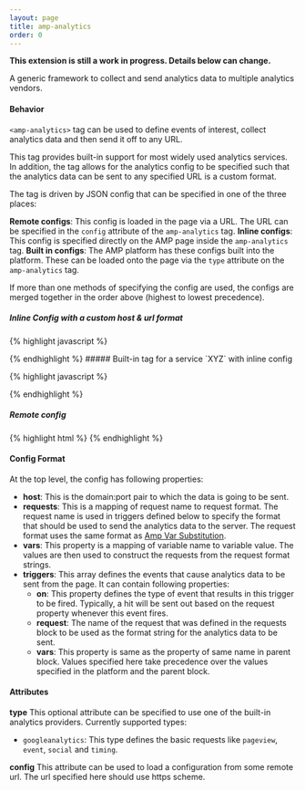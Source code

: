 ```yaml
---
layout: page
title: amp-analytics
order: 0
---
```


<!---
Copyright 2015 The AMP HTML Authors. All Rights Reserved.

Licensed under the Apache License, Version 2.0 (the "License");
you may not use this file except in compliance with the License.
You may obtain a copy of the License at

      http://www.apache.org/licenses/LICENSE-2.0

Unless required by applicable law or agreed to in writing, software
distributed under the License is distributed on an "AS-IS" BASIS,
WITHOUT WARRANTIES OR CONDITIONS OF ANY KIND, either express or implied.
See the License for the specific language governing permissions and
limitations under the License.

-->

**This extension is still a work in progress. Details below can change.**



A generic framework to collect and send analytics data to multiple analytics vendors.

#### <a name="behavior"></a>Behavior

`<amp-analytics>` tag can be used to define events of interest, collect analytics data and then send it off to any URL.

This tag provides built-in support for most widely used analytics services. In addition, the tag allows for the analytics config to be specified such that the analytics data can be sent to any specified URL is a custom format.

The tag is driven by JSON config that can be specified in one of the three places:

**Remote configs**: This config is loaded in the page via a URL. The URL can be specified in the `config` attribute of the `amp-analytics` tag.
**Inline configs**: This config is specified directly on the AMP page inside the `amp-analytics` tag.
**Built in configs**: The AMP platform has these configs built into the platform. These can be loaded onto the page via the `type` attribute on the `amp-analytics` tag.

If more than one methods of specifying the config are used, the configs are merged together in the order above (highest to lowest precedence).


##### <a name="inline"></a>Inline Config with a custom host & url format
{% highlight javascript %}
<amp-analytics>
<script type="application/json">
{
  "host": "my-analytics.com:8080",
  "requests": {
    "base_hit": "/collect?v=1&_v=a0&aip=true&_s=HIT_COUNT&dl=DOMAIN&dt=TITLE&sr=SCREEN_WIDTHxSCREEN_HEIGHT&ht=TIMESTAMP&cid=CLIENT_IDENTIFIER&tid=ACCOUNT"
    "pageview": "/r/{base_hit}&t=pageview&_r=1"
  }
  "vars": {
    "account_id": "123456",
  }
  "triggers": [{
    "on": "LOAD",
    "request": "pageview"
  }]
}
</script>
</amp-analytics>
{% endhighlight %}
##### <a name="builtin"></a>Built-in tag for a service `XYZ` with inline config

{% highlight javascript %}
<amp-analytics type="xyz">
<script type="application/json">
{
  "vars": { "account_id": "123456" }
  "triggers": [{
    "on": "LOAD",
    "request": "pageview"
  }]
}
</script>
</amp-analytics>
{% endhighlight %}

##### <a name="remote"></a>Remote config

{% highlight html %}
<amp-analytics
  config="my-config.com/pub=123456"></amp-analytics>
{% endhighlight %}

####  <a name="format"></a>Config Format

At the top level, the config has following properties:

- **host**: This is the domain:port pair to which the data is going to be sent.
-  **requests**: This is a mapping of request name to request format. The request name is used in triggers defined below to specify the format that should be used to send the analytics data to the server. The request format uses the same format as [Amp Var Substitution](https://github.com/ampproject/amphtml/blob/master/spec/amp-var-substitutions.md).
- **vars**: This property is a mapping of variable name to variable value. The values are then used to construct the requests from the request format strings.
- **triggers**: This array defines the events that cause analytics data to be sent from the page. It can contain following properties:
    -  **on**: This property defines the type of event that results in this trigger to be fired. Typically, a hit will be sent out based on the request property whenever this event fires.
    -  **request**: The name of the request that was defined in the requests block to be used as the format string for the analytics data to be sent.
    -  **vars**: This property is same as the property of same name in parent block. Values specified here take precedence over the values specified in the platform and the parent block. 


#### <a name="attributes"></a>Attributes

**type**
This optional attribute can be specified to use one of the built-in analytics providers. Currently supported types:

- `googleanalytics`: This type defines the basic requests like `pageview`,  `event`, `social` and `timing`.

**config**
This attribute can be used to load a configuration from some remote url. The url specified here should use https scheme.
